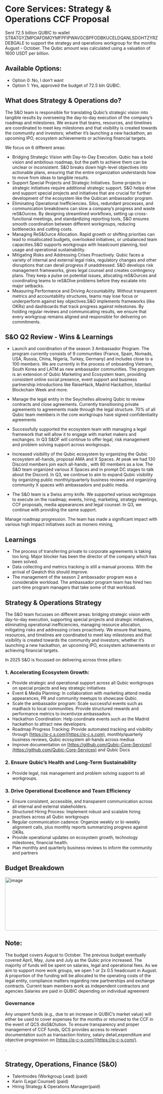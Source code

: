 # Core Services: Strategy & Operations CCF Proposal

Sent 72.5 billion QUBIC to wallet STRATGYZMPOAFDMOYMFPFIPWAVGCBPFODBKUCELDQANLSDOHTZYRZDEBGALE to support the strategy and operations workgroup for the months August - October. The Qubic amount was calculated using a valuation of 1600 USDT per billion.

## Available Options:

* Option 0: No, I don’t want
* Option 1: Yes, approved the budget of 72.5 bln QUBIC.

## What does Strategy & Operations do?

The S&O team is responsible for translating Qubic’s strategic vision into tangible results by overseeing the day-to-day execution of the company’s roadmap and milestones. We ensure that teams, resources, and timelines are coordinated to meet key milestones and that visibility is created towards the community and investors; whether it’s launching a new hackathon, an upcoming IPO, ecosystem achievements or achieving financial targets.

We focus on 6 different areas:

* Bridging Strategic Vision with Day-to-Day Execution. Qubic has a bold vision and ambitious roadmap, but the path to achieve them can be unclear or inconsistent. S\&O breaks down high-level objectives into actionable plans, ensuring that the entire organization understands how to move from ideas to tangible results.
* Support Special Projects and Strategic Initiatives. Some projects or strategic initiatives require additional strategic support. S\&O helps drive and support special projects and initiatives that are crucial for further development of the ecosystem like the Qubican ambassador program.
* Eliminating Operational Inefficiencies. Silos, redundant processes, and communication breakdowns can slow a company’s progress and waste reS\&Ources. By designing streamlined workflows, setting up cross-functional meetings, and standardizing reporting tools, S\&O ensures smooth coordination between different workgroups, reducing bottlenecks and cutting costs.
* Managing ReS\&Ource Allocation. Rapid growth or shifting priorities can lead to misallocated budgets, overlooked initiatives, or unbalanced team capacities.S\&O supports workgroups with headcount planning, tool usage and operational sustainability.
* Mitigating Risks and Addressing Crises Proactively. Qubic faces a variety of internal and external legal risks, regulatory changes and other disruptions that can derail progress if unaddressed. S\&O develops risk management frameworks, gives legal counsel and creates contingency plans. They keep a pulse on potential issues, allocating reS\&Ources and coordinating teams to reS\&Olve problems before they escalate into major setbacks.
* Measuring Performance and Driving Accountability. Without transparent metrics and accountability structures, teams may lose focus or underperform against key objectives.S\&O implements frameworks (like OKRs) and dashboards that track progress against milestones. By holding regular reviews and communicating results, we ensure that every workgroup remains aligned and responsible for delivering on commitments.

## S\&O Q2 Review - Wins & Learnings

* Launch and coordination of the season 3 Ambassador Program. The program currently consists of 9 communities (France, Spain, Nomads, USA, Russia, China, Nigeria, Turkey, Germany) and includes close to a 100 members. We are currently in the process of onboarding Vietnam, South Korea and LATM as new ambassador communities. The program is an extension of Qubic Marketing and Ecosystem team, providing consistent online social presence, event support and business partnership introductions like RaiseHack, Madrid Hackathon, Istanbul Blockchain Week and more.

* Manage the legal entity in the Seychelles allowing Qubic to review contracts and close agreements. Currently transitioning private agreements to agreements made through the legal structure. 70% of all Qubic team members in the core workgroups have signed confidentiality agreements

* Successfully supported the ecosystem team with managing a legal framework that will allow it to engage with market makers and exchanges. In Q3 S\&OF will continue to offer legal, risk management and problem solving support across workgroups.

* Increased visibility of the Qubic ecosystem by organizing the Qubic ecosystem all-hands, proposal AMA and X Spaces. At peak we had 130 Discord members join each all-hands , with 80 members as a low. The S\&O team organized various X Spaces and in prompt DC stages to talk about the Discord. In Q3, we continue to aim to expand Qubic visibility by organizing public monthly/quarterly business reviews and organizing community X spaces with ambassadors and public media.

* The S\&O team is a Swiss army knife. We supported various workgroups to execute on the roadmap; events, hiring, marketing, strategy meetings, CCF proposals, media appearances and legal counsel. In Q3, we continue with providing the same support.

Manage roadmap progression. The team has made a significant impact with various high impact initiatives such as monero mining,

## Learnings

* The process of transferring private to corporate agreements is taking too long. Major blocker has been the director of the company which has been solved.
* Data collecting and metrics tracking is still a manual process. With the arrival of Qwatch this should improve.
* The management of the season 2 ambassador program was a considerable workload. The ambassador program team has hired two part-time program managers that take some of that workload.

## Strategy & Operations Strategy

The S\&O team focusses on different areas: bridging strategic vision with day-to-day execution, supporting special projects and strategic initiatives, eliminating operational inefficiencies, managing resource allocation, mitigating risks and addressing crises proactively. We ensure that teams, resources, and timelines are coordinated to meet key milestones and that visibility is created towards the community and investors; whether it’s launching a new hackathon, an upcoming IPO, ecosystem achievements or achieving financial targets.

In 2025 S\&O is focussed on delivering across three pillars:

### 1. Accelerating Ecosystem Growth:

* Provide strategic and operational support across all Qubic workgroups on special projects and key strategic initiatives
* Event & Media Planning: In collaboration with marketing attend media appearances, PR and community meetups to showcase Qubic.
* Scale the ambassador program: Scale successful events such as madhack to local communities. Provide structured rewards and performance metrics to incentivize ambassadors.
* Hackathon Coordination: Help coordinate events such as the Madrid hackathon to attract new developers.
* Roadmap Progress Tracking: Provide automated tracking and visibility through [https://q-c.s.com](https://q-c.s.com), monthly/quarterly business reviews, Qubic ecosystem all-hands across mediua
* Improve documentation on [https://github.com/Qubic-Core-Services](https://github.com/Qubic-Core-Services) and Qubic Docs

### 2. Ensure Qubic’s Health and Long-Term Sustainability

* Provide legal, risk management and problem solving support to all workgroups.

### 3. Drive Operational Excellence and Team Efficiency

* Ensure consistent, accessible, and transparent communication across all internal and external stakeholders.
* Structured Hiring Process: Implement robust and scalable hiring practises across all Qubic workgroups
* Regular communication cadence: Organize weekly or bi-weekly alignment calls, plus monthly reports summarizing progress against OKRs.
* Provide operational updates on ecosystem growth, technology milestones, financial health.
* Plan monthly and quarterly business reviews to inform the community and partners

## Budget Breakdown

<img width="816" height="176" alt="image" src="https://github.com/user-attachments/assets/a3834971-b9a2-4794-957b-bbb1cde8d1a3" />


## Note:

The budget covers August to October. The previous budget eventually covered April, May, June and July as the Qubic price increased.
The majority of funds will be spent on salaries, legal and operational fees. As we aim to support more work groups, we open 1 or 2x 0.5 headcount in August. A proportion of the funding will be allocated to the operating costs of the legal entity, compliance matters regarding new partnerships and exchange contracts.
Current team members work as independent contractors and agencies
Salaries are paid in QUBIC depending on individual agreement

### Governance

Any unspent funds (e.g., due to an increase in QUBIC’s market value) will either be used to cover expenses for the months or returned to the CCF in the event of QCS disS\&Olution.
To ensure transparency and proper management of CCF funds, QCS provides access to relevant documentation such as transaction history, salary detail,expenditure and objective progression on [https://q-c-s.com/](https://q-c-s.com/).

.

## Strategy, Operations, Finance (S\&O)

* Talentnodes (Workgroup Lead) (paid)
* Karin (Legal Counsel) (paid)
* Hiring Strategy & Operations Manager(paid)
